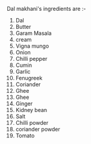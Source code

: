 Dal makhani's ingredients are :-
1) Dal
2) Butter
3) Garam Masala
4) cream
5) Vigna mungo
6) Onion
7) Chilli pepper
8) Cumin
9) Garlic
10) Fenugreek
11) Coriander
12) Ghee 
13) Ghee
14) Ginger
15) Kidney bean
16) Salt
17) Chilli powder
18) coriander powder
19) Tomato